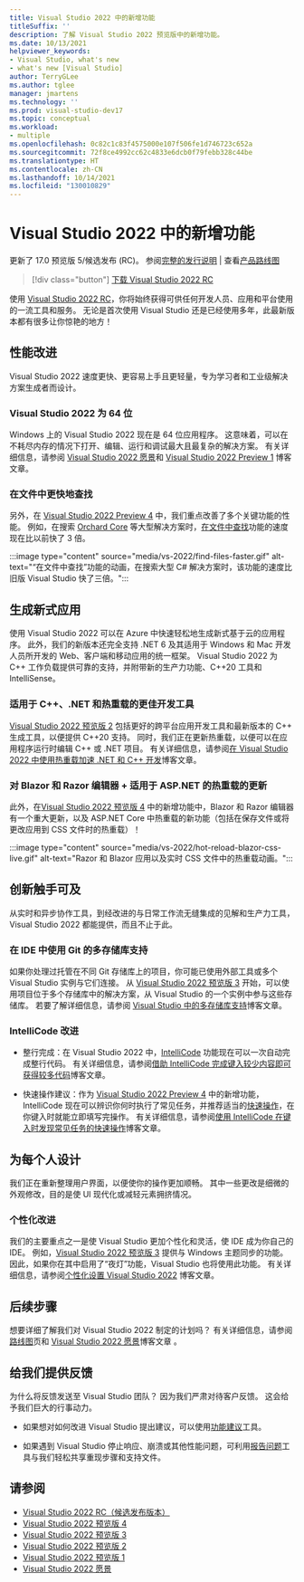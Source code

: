 ```yaml
---
title: Visual Studio 2022 中的新增功能
titleSuffix: ''
description: 了解 Visual Studio 2022 预览版中的新增功能。
ms.date: 10/13/2021
helpviewer_keywords:
- Visual Studio, what's new
- what's new [Visual Studio]
author: TerryGLee
ms.author: tglee
manager: jmartens
ms.technology: ''
ms.prod: visual-studio-dev17
ms.topic: conceptual
ms.workload:
- multiple
ms.openlocfilehash: 0c82c1c83f4575000e107f506fe1d746723c652a
ms.sourcegitcommit: 72f8ce4992cc62c4833e6dcb0f79febb328c44be
ms.translationtype: HT
ms.contentlocale: zh-CN
ms.lasthandoff: 10/14/2021
ms.locfileid: "130010829"
---
```

# <a name="whats-new-in-visual-studio-2022"></a>Visual Studio 2022 中的新增功能

更新了 17.0 预览版 5/候选发布 (RC)。 参阅[完整的发行说明](/visualstudio/releases/2022/release-notes-preview/) | 查看[产品路线图](/visualstudio/productinfo/vs-roadmap/)

>[!div class="button"]
>[下载 Visual Studio 2022 RC](https://visualstudio.microsoft.com/downloads/)

使用 [Visual Studio 2022 RC](https://visualstudio.microsoft.com/vs/preview/)，你将始终获得可供任何开发人员、应用和平台使用的一流工具和服务。 无论是首次使用 Visual Studio 还是已经使用多年，此最新版本都有很多让你惊艳的地方！

## <a name="performance-improvements"></a>性能改进

Visual Studio 2022 速度更快、更容易上手且更轻量，专为学习者和工业级解决方案生成者而设计。

### <a name="visual-studio-2022-is-64-bit"></a>Visual Studio 2022 为 64 位

Windows 上的 Visual Studio 2022 现在是 64 位应用程序。 这意味着，可以在不耗尽内存的情况下打开、编辑、运行和调试最大且最复杂的解决方案。 有关详细信息，请参阅 [Visual Studio 2022 愿景](https://devblogs.microsoft.com/visualstudio/visual-studio-2022/)和 [Visual Studio 2022 Preview 1](https://devblogs.microsoft.com/visualstudio/visual-studio-2022-preview-1-now-available/) 博客文章。

### <a name="find-in-files-is-faster"></a>在文件中更快地查找

另外，在 [Visual Studio 2022 Preview 4](https://devblogs.microsoft.com/visualstudio/visual-studio-2022-preview-4-is-now-available/) 中，我们重点改善了多个关键功能的性能。 例如，在搜索 [Orchard Core](https://github.com/OrchardCMS/OrchardCore) 等大型解决方案时，[在文件中查找](find-in-files.md)功能的速度现在比以前快了 3 倍。

:::image type="content" source="media/vs-2022/find-files-faster.gif" alt-text="“在文件中查找”功能的动画，在搜索大型 C# 解决方案时，该功能的速度比旧版 Visual Studio 快了三倍。":::

## <a name="build-modern-apps"></a>生成新式应用

使用 Visual Studio 2022 可以在 Azure 中快速轻松地生成新式基于云的应用程序。 此外，我们的新版本还完全支持 .NET 6 及其适用于 Windows 和 Mac 开发人员所开发的 Web、客户端和移动应用的统一框架。 Visual Studio 2022 为 C++ 工作负载提供可靠的支持，并附带新的生产力功能、C++20 工具和 IntelliSense。

### <a name="better-dev-tools-for-c-and-net-and-hot-reload"></a>适用于 C++、.NET 和热重载的更佳开发工具

[Visual Studio 2022 预览版 2](https://devblogs.microsoft.com/visualstudio/visual-studio-2022-preview-2-is-out/) 包括更好的跨平台应用开发工具和最新版本的 C++ 生成工具，以便提供 C++20 支持。 同时，我们正在更新热重载，以便可以在应用程序运行时编辑 C++ 或 .NET 项目。 有关详细信息，请参阅[在 Visual Studio 2022 中使用热重载加速 .NET 和 C++ 开发](https://devblogs.microsoft.com/visualstudio/speed-up-your-dotnet-and-cplusplus-development-with-hot-reload-in-visual-studio-2022/)博客文章。

### <a name="updates-for-blazor--razor-editors--hot-reload-for-aspnet"></a>对 Blazor 和 Razor 编辑器 + 适用于 ASP.NET 的热重载的更新

此外，在[Visual Studio 2022 预览版 4](https://devblogs.microsoft.com/visualstudio/visual-studio-2022-preview-4-is-now-available/) 中的新增功能中，Blazor 和 Razor 编辑器有一个重大更新，以及 ASP.NET Core 中热重载的新功能（包括在保存文件或将更改应用到 CSS 文件时的热重载）！

:::image type="content" source="media/vs-2022/hot-reload-blazor-css-live.gif" alt-text="Razor 和 Blazor 应用以及实时 CSS 文件中的热重载动画。":::

## <a name="innovation-at-your-fingertips"></a>创新触手可及

从实时和异步协作工具，到经改进的与日常工作流无缝集成的见解和生产力工具，Visual Studio 2022 都能提供，而且不止于此。

### <a name="multi-repo-support-with-git-in-the-ide"></a>在 IDE 中使用 Git 的多存储库支持

如果你处理过托管在不同 Git 存储库上的项目，你可能已使用外部工具或多个 Visual Studio 实例与它们连接。 从 [Visual Studio 2022 预览版 3](https://devblogs.microsoft.com/visualstudio/visual-studio-2022-preview-3-now-available/) 开始，可以使用项目位于多个存储库中的解决方案，从 Visual Studio 的一个实例中参与这些存储库。 若要了解详细信息，请参阅 [Visual Studio 中的多存储库支持](https://devblogs.microsoft.com/visualstudio/multi-repo-support-in-visual-studio/)博客文章。

### <a name="intellicode-improvements"></a>IntelliCode 改进

* 整行完成：在 Visual Studio 2022 中，[IntelliCode](/visualstudio/intellicode/) 功能现在可以一次自动完成整行代码。 有关详细信息，请参阅[借助 IntelliCode 完成键入较少内容即可获得较多代码](https://devblogs.microsoft.com/visualstudio/type-less-code-more-with-intellicode-completions/)博客文章。

* 快速操作建议：作为 [Visual Studio 2022 Preview 4](https://devblogs.microsoft.com/visualstudio/visual-studio-2022-preview-4-is-now-available/) 中的新增功能，IntelliCode 现在可以辨识你何时执行了常见任务，并推荐适当的[快速操作](quick-actions.md)，在你键入时就能立即填写完操作。 有关详细信息，请参阅[使用 IntelliCode 在键入时发现常见任务的快速操作](https://devblogs.microsoft.com/visualstudio/discover-quick-action-intellicode/)博客文章。

## <a name="designing-for-everyone"></a>为每个人设计

我们正在重新整理用户界面，以便使你的操作更加顺畅。 其中一些更改是细微的外观修改，目的是使 UI 现代化或减轻元素拥挤情况。

### <a name="personalization-improvements"></a>个性化改进

我们的主要重点之一是使 Visual Studio 更加个性化和灵活，使 IDE 成为你自己的 IDE。 例如，[Visual Studio 2022 预览版 3](https://devblogs.microsoft.com/visualstudio/visual-studio-2022-preview-3-now-available/) 提供与 Windows 主题同步的功能。 因此，如果你在其中启用了“夜灯”功能，Visual Studio 也将使用此功能。 有关详细信息，请参阅[个性化设置 Visual Studio 2022](https://devblogs.microsoft.com/visualstudio/personalize-your-visual-studio-2022/) 博客文章。

## <a name="whats-next"></a>后续步骤

想要详细了解我们对 Visual Studio 2022 制定的计划吗？ 有关详细信息，请参阅[路线图](/visualstudio/productinfo/vs-roadmap/)页和 [Visual Studio 2022 愿景](https://devblogs.microsoft.com/visualstudio/visual-studio-2022/)博客文章 。

## <a name="give-us-feedback"></a>给我们提供反馈

为什么将反馈发送至 Visual Studio 团队？ 因为我们严肃对待客户反馈。 这会给予我们巨大的行事动力。

* 如果想对如何改进 Visual Studio 提出建议，可以使用[功能建议](suggest-a-feature.md)工具。

* 如果遇到 Visual Studio 停止响应、崩溃或其他性能问题，可利用[报告问题](how-to-report-a-problem-with-visual-studio.md)工具与我们轻松共享重现步骤和支持文件。

## <a name="see-also"></a>请参阅

* [Visual Studio 2022 RC（候选发布版本）](https://devblogs.microsoft.com/visualstudio/join-us-november-8th-for-the-launch-of-visual-studio-2022/)
* [Visual Studio 2022 预览版 4](https://devblogs.microsoft.com/visualstudio/visual-studio-2022-preview-4-is-now-available/)
* [Visual Studio 2022 预览版 3](https://devblogs.microsoft.com/visualstudio/visual-studio-2022-preview-3-now-available/)
* [Visual Studio 2022 预览版 2](https://devblogs.microsoft.com/visualstudio/visual-studio-2022-preview-2-is-out/)
* [Visual Studio 2022 预览版 1](https://devblogs.microsoft.com/visualstudio/visual-studio-2022-preview-1-now-available/)
* [Visual Studio 2022 愿景](https://devblogs.microsoft.com/visualstudio/visual-studio-2022/)
